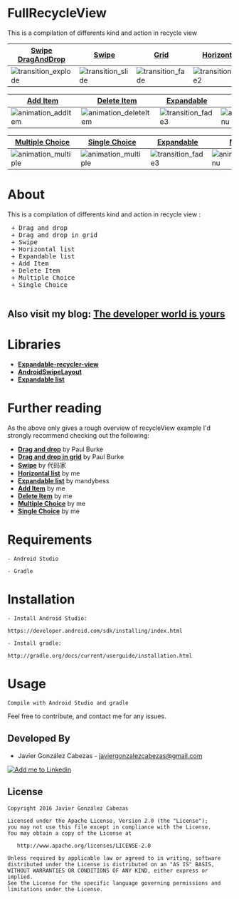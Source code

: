 # FullRecycleView
This is a compilation of differents kind and action in recycle view

[Swipe DragAndDrop][dragandswipe] | [Swipe][swipe] | [Grid][dragandswipe] | [Horizontal][horizontal]
--- | --- | --- | ---
![transition_explode] | ![transition_slide] | ![transition_fade] | ![transition_fade2]

[Add Item][add] | [Delete Item][delete] | [Expandable][expandable] | [Menu][menu]
--- | --- | --- | ---
![animation_addItem] | ![animation_deleteItem] | ![transition_fade3] | ![animation_menu]

[Multiple Choice][multiple] | [Single Choice][single] | [Expandable][expandable] | [Menu][menu]
--- | --- | --- | ---
![animation_multiple] | ![animation_multiple] | ![transition_fade3] | ![animation_menu]

# About
  This is a compilation of differents kind and action in recycle view :
  <pre>
 + Drag and drop
 + Drag and drop in grid
 + Swipe 
 + Horizontal list
 + Expandable list
 + Add Item
 + Delete Item
 + Multiple Choice
 + Single Choice
  </pre>
  
  Also visit my blog: **[The developer world is yours](http://thedeveloperworldisyours.com)**
---------
# Libraries

 * **[Expandable-recycler-view](https://github.com/thoughtbot/expandable-recycler-view)**
 * **[AndroidSwipeLayout](https://github.com/daimajia/AndroidSwipeLayout)**
 * **[Expandable list](https://github.com/thoughtbot/expandable-recycler-view)** 
 
# Further reading

  As the above only gives a rough overview of recycleView example I'd strongly recommend checking out the following:
  * **[Drag and drop](https://medium.com/@ipaulpro/drag-and-swipe-with-recyclerview-b9456d2b1aaf#.984ilzuek)** by Paul Burke
  * **[Drag and drop in grid](https://medium.com/@ipaulpro/drag-and-swipe-with-recyclerview-6a6f0c422efd#.s4r12j9rk)** by Paul Burke
  * **[Swipe](https://github.com/daimajia/AndroidSwipeLayout)** by 代码家
  * **[Horizontal list](http://thedeveloperworldisyours.com/android/horizontal-listview-on-android/#sthash.iYuy7X5R.dpbs)** by me
  * **[Expandable list](https://github.com/thoughtbot/expandable-recycler-view)** by mandybess
  * **[Add Item](http://thedeveloperworldisyours.com)** by me
  * **[Delete Item](http://thedeveloperworldisyours.com)** by me
  * **[Multiple Choice](http://thedeveloperworldisyours.com/android/multiple-choice-recyclerview/#sthash.aD5rVYfB.dpbs)** by me
  * **[Single Choice](http://thedeveloperworldisyours.com)** by me
  
# Requirements

    - Android Studio

    - Gradle


# Installation

    - Install Android Studio:

    https://developer.android.com/sdk/installing/index.html

    - Install gradle:

    http://gradle.org/docs/current/userguide/installation.html

# Usage
    Compile with Android Studio and gradle


Feel free to contribute, and contact me for any issues.

Developed By
------------
* Javier González Cabezas - <javiergonzalezcabezas@gmail.com>

<a href="https://es.linkedin.com/in/javier-gonz%C3%A1lez-cabezas-8b4b2231">
  <img alt="Add me to Linkedin" src="https://github.com/JorgeCastilloPrz/EasyMVP/blob/master/art/linkedin.png" />
</a>

License
-------

    Copyright 2016 Javier González Cabezas

    Licensed under the Apache License, Version 2.0 (the "License");
    you may not use this file except in compliance with the License.
    You may obtain a copy of the License at

       http://www.apache.org/licenses/LICENSE-2.0

    Unless required by applicable law or agreed to in writing, software
    distributed under the License is distributed on an "AS IS" BASIS,
    WITHOUT WARRANTIES OR CONDITIONS OF ANY KIND, either express or implied.
    See the License for the specific language governing permissions and
    limitations under the License.

[dragandswipe]: https://github.com/CabezasGonzalezJavier/FullRecycleView/tree/master/app/src/main/java/com/thedeveloperworldisyours/fullrecycleview/dragandswipe
[swipe]: https://github.com/CabezasGonzalezJavier/FullRecycleView/tree/master/app/src/main/java/com/thedeveloperworldisyours/fullrecycleview/swipe
[horizontal]: https://github.com/CabezasGonzalezJavier/FullRecycleView/tree/master/app/src/main/java/com/thedeveloperworldisyours/fullrecycleview/horizontal
[add]: https://github.com/CabezasGonzalezJavier/FullRecycleView/tree/master/app/src/main/java/com/thedeveloperworldisyours/fullrecycleview/vertical
[delete]: https://github.com/CabezasGonzalezJavier/FullRecycleView/tree/master/app/src/main/java/com/thedeveloperworldisyours/fullrecycleview/vertical
[expandable]: https://github.com/CabezasGonzalezJavier/FullRecycleView/tree/master/app/src/main/java/com/thedeveloperworldisyours/fullrecycleview/expandable
[menu]: https://github.com/CabezasGonzalezJavier/FullRecycleView/blob/master/menu.gif
[multiple]: https://github.com/CabezasGonzalezJavier/FullRecycleView/tree/master/app/src/main/java/com/thedeveloperworldisyours/fullrecycleview/multiple
[single]: https://github.com/CabezasGonzalezJavier/FullRecycleView/tree/master/app/src/main/java/com/thedeveloperworldisyours/fullrecycleview/single

[transition_explode]: https://github.com/CabezasGonzalezJavier/FullRecycleView/blob/master/DragAndDrop.gif
[transition_slide]: https://github.com/CabezasGonzalezJavier/FullRecycleView/blob/master/Swipe.gif
[transition_fade]: https://github.com/CabezasGonzalezJavier/FullRecycleView/blob/master/Grid.gif
[transition_fade2]: https://github.com/CabezasGonzalezJavier/FullRecycleView/blob/master/Horizontal.gif
[transition_fade3]: https://github.com/CabezasGonzalezJavier/FullRecycleView/blob/master/expandable.gif
[animation_addItem]: https://github.com/CabezasGonzalezJavier/FullRecycleView/blob/master/addItem.gif
[animation_deleteItem]: https://github.com/CabezasGonzalezJavier/FullRecycleView/blob/master/deleteItem.gif
[animation_menu]: https://github.com/CabezasGonzalezJavier/FullRecycleView/blob/master/menu.gif
[animation_multiple]: https://github.com/CabezasGonzalezJavier/FullRecycleView/blob/master/multipleChoice.gif
